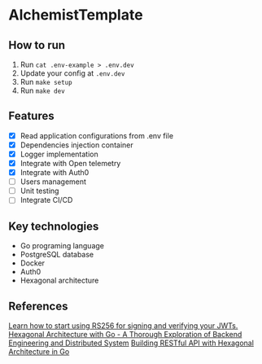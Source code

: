# AlchemistTemplate

## How to run

1. Run `cat .env-example > .env.dev`
2. Update your config at `.env.dev`
3. Run `make setup`
4. Run `make dev`

## Features

- [x] Read application configurations from .env file
- [x] Dependencies injection container
- [x] Logger implementation
- [x] Integrate with Open telemetry
- [x] Integrate with Auth0
- [ ] Users management
- [ ] Unit testing
- [ ] Integrate CI/CD

## Key technologies

- Go programing language
- PostgreSQL database
- Docker
- Auth0
- Hexagonal architecture

## References

[Learn how to start using RS256 for signing and verifying your JWTs.](https://auth0.com/blog/navigating-rs256-and-jwks/)
[Hexagonal Architecture with Go - A Thorough Exploration of Backend Engineering and Distributed System](https://github.com/LordMoMA/Hexagonal-Architecture)
[Building RESTful API with Hexagonal Architecture in Go](https://dev.to/bagashiz/building-restful-api-with-hexagonal-architecture-in-go-1mij)
